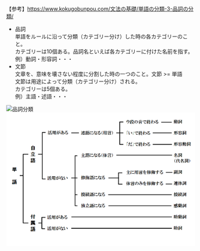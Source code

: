 【参考】https://www.kokugobunpou.com/文法の基礎/単語の分類-3-品詞の分類/  
- 品詞  
単語をルールに沿って分類（カテゴリー分け）した時の各カテゴリーのこと。  
カテゴリーは10個ある。品詞名といえば各カテゴリーに付けた名前を指す。
例）動詞・形容詞・・・    
- 文節  
文章を、意味を壊さない程度に分割した時の一つのこと。文節 >= 単語  
文節は用途によって分類（カテゴリー分け）される。  
カテゴリーは5個ある。  
例）主語・述語・・・    
  
![品詞分類](/picture/基礎2.png "品詞分類2")
![品詞分類](/picture/基礎.png "品詞分類")
